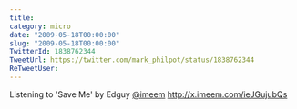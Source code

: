 ```yaml
---
title: 
category: micro
date: "2009-05-18T00:00:00"
slug: "2009-05-18T00:00:00"
TwitterId: 1838762344
TweetUrl: https://twitter.com/mark_philpot/status/1838762344
ReTweetUser: 
---
```


Listening to 'Save Me' by Edguy [@imeem](https://twitter.com/imeem) http://x.imeem.com/ieJGujubQs